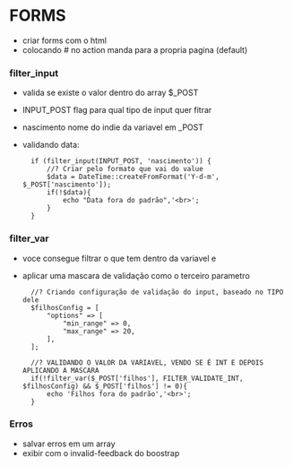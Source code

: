 # FORMS

- criar forms com o html
- colocando # no action manda para a propria pagina (default)


### filter_input

- valida se existe o valor dentro do array $_POST

- INPUT_POST flag para qual tipo de input quer fitrar

- nascimento nome do indie da variavel em _POST

- validando data:

        if (filter_input(INPUT_POST, 'nascimento')) {
            //? Criar pelo formato que vai do value
            $data = DateTime::createFromFormat('Y-d-m', $_POST['nascimento']);
            if(!$data){
                echo "Data fora do padrão",'<br>';
            }
        }

### filter_var

- voce consegue filtrar o que tem dentro da variavel e 
- aplicar uma mascara de validação como o terceiro parametro

        //? Criando configuração de validação do input, baseado no TIPO dele
        $filhosConfig = [
            "options" => [
                "min_range" => 0, 
                "max_range" => 20,
            ],
        ];

        //? VALIDANDO O VALOR DA VARIAVEL, VENDO SE É INT E DEPOIS APLICANDO A MASCARA
        if(!filter_var($_POST['filhos'], FILTER_VALIDATE_INT, $filhosConfig) && $_POST['filhos'] != 0){
            echo 'Filhos fora do padrão','<br>';
        }

### Erros

- salvar erros em um array
- exibir com o invalid-feedback do boostrap
